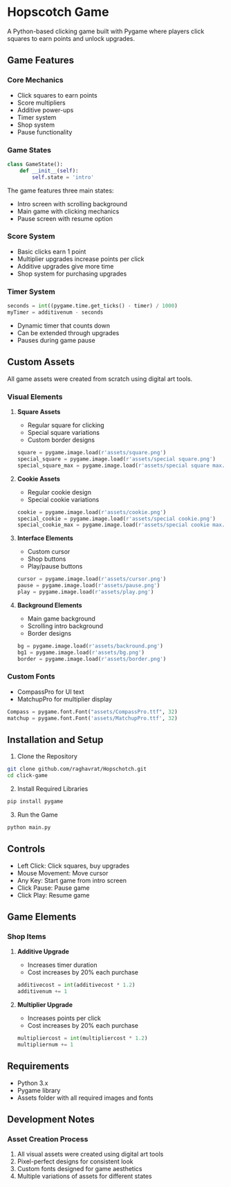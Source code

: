 # Hopscotch Game

A Python-based clicking game built with Pygame where players click squares to earn points and unlock upgrades.

## Game Features

### Core Mechanics
- Click squares to earn points
- Score multipliers
- Additive power-ups
- Timer system
- Shop system
- Pause functionality

### Game States
```python
class GameState():
    def __init__(self):
        self.state = 'intro'
```
The game features three main states:
- Intro screen with scrolling background
- Main game with clicking mechanics
- Pause screen with resume option

### Score System
- Basic clicks earn 1 point
- Multiplier upgrades increase points per click
- Additive upgrades give more time
- Shop system for purchasing upgrades

### Timer System
```python
seconds = int((pygame.time.get_ticks() - timer) / 1000)
myTimer = additivenum - seconds
```
- Dynamic timer that counts down
- Can be extended through upgrades
- Pauses during game pause

## Custom Assets

All game assets were created from scratch using digital art tools.

### Visual Elements
1. **Square Assets**
   - Regular square for clicking
   - Special square variations
   - Custom border designs
   ```python
   square = pygame.image.load(r'assets/square.png')
   special_square = pygame.image.load(r'assets/special square.png')
   special_square_max = pygame.image.load(r'assets/special square max.png')
   ```

2. **Cookie Assets**
   - Regular cookie design
   - Special cookie variations
   ```python
   cookie = pygame.image.load(r'assets/cookie.png')
   special_cookie = pygame.image.load(r'assets/special cookie.png')
   special_cookie_max = pygame.image.load(r'assets/special cookie max.png')
   ```

3. **Interface Elements**
   - Custom cursor
   - Shop buttons
   - Play/pause buttons
   ```python
   cursor = pygame.image.load(r'assets/cursor.png')
   pause = pygame.image.load(r'assets/pause.png')
   play = pygame.image.load(r'assets/play.png')
   ```

4. **Background Elements**
   - Main game background
   - Scrolling intro background
   - Border designs
   ```python
   bg = pygame.image.load(r'assets/backround.png')
   bg1 = pygame.image.load(r'assets/bg.png')
   border = pygame.image.load(r'assets/border.png')
   ```

### Custom Fonts
- CompassPro for UI text
- MatchupPro for multiplier display
```python
Compass = pygame.font.Font("assets/CompassPro.ttf", 32)
matchup = pygame.font.Font('assets/MatchupPro.ttf', 32)
```

## Installation and Setup

1. Clone the Repository
```bash
git clone github.com/raghavrat/Hopschotch.git
cd click-game
```

2. Install Required Libraries
```bash
pip install pygame
```

3. Run the Game
```bash
python main.py
```

## Controls

- Left Click: Click squares, buy upgrades
- Mouse Movement: Move cursor
- Any Key: Start game from intro screen
- Click Pause: Pause game
- Click Play: Resume game

## Game Elements

### Shop Items
1. **Additive Upgrade**
   - Increases timer duration
   - Cost increases by 20% each purchase
   ```python
   additivecost = int(additivecost * 1.2)
   additivenum += 1
   ```

2. **Multiplier Upgrade**
   - Increases points per click
   - Cost increases by 20% each purchase
   ```python
   multipliercost = int(multipliercost * 1.2)
   multipliernum += 1
   ```

## Requirements

- Python 3.x
- Pygame library
- Assets folder with all required images and fonts

## Development Notes

### Asset Creation Process
1. All visual assets were created using digital art tools
2. Pixel-perfect designs for consistent look
3. Custom fonts designed for game aesthetics
4. Multiple variations of assets for different states

